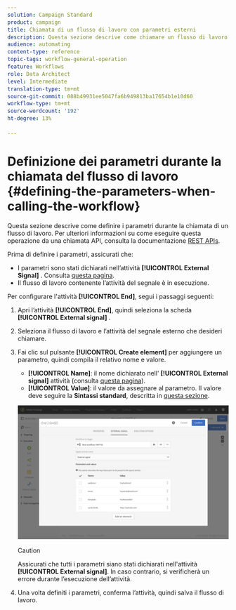 ```yaml
---
solution: Campaign Standard
product: campaign
title: Chiamata di un flusso di lavoro con parametri esterni
description: Questa sezione descrive come chiamare un flusso di lavoro con parametri esterni.
audience: automating
content-type: reference
topic-tags: workflow-general-operation
feature: Workflows
role: Data Architect
level: Intermediate
translation-type: tm+mt
source-git-commit: 088b49931ee5047fa6b949813ba17654b1e10d60
workflow-type: tm+mt
source-wordcount: '192'
ht-degree: 13%

---
```



# Definizione dei parametri durante la chiamata del flusso di lavoro {#defining-the-parameters-when-calling-the-workflow}

Questa sezione descrive come definire i parametri durante la chiamata di un flusso di lavoro. Per ulteriori informazioni su come eseguire questa operazione da una chiamata API, consulta la documentazione [REST APIs](../../api/using/triggering-a-signal-activity.md).

Prima di definire i parametri, assicurati che:

* I parametri sono stati dichiarati nell’attività **[!UICONTROL External Signal]** . Consulta [questa pagina](../../automating/using/declaring-parameters-external-signal.md).
* Il flusso di lavoro contenente l’attività del segnale è in esecuzione.

Per configurare l&#39;attività **[!UICONTROL End]**, segui i passaggi seguenti:

1. Apri l’attività **[!UICONTROL End]**, quindi seleziona la scheda **[!UICONTROL External signal]** .
1. Seleziona il flusso di lavoro e l’attività del segnale esterno che desideri chiamare.
1. Fai clic sul pulsante **[!UICONTROL Create element]** per aggiungere un parametro, quindi compila il relativo nome e valore.

   * **[!UICONTROL Name]**: il nome dichiarato nell’ **[!UICONTROL External signal]** attività (consulta  [questa pagina](../../automating/using/declaring-parameters-external-signal.md)).
   * **[!UICONTROL Value]**: il valore da assegnare al parametro. Il valore deve seguire la **Sintassi standard**, descritta in [questa sezione](../../automating/using/advanced-expression-editing.md#standard-syntax).

   ![](assets/extsignal_definingparameters_2.png)

   >[!CAUTION]
   >
   >Assicurati che tutti i parametri siano stati dichiarati nell&#39;attività **[!UICONTROL External signal]**. In caso contrario, si verificherà un errore durante l’esecuzione dell’attività.

1. Una volta definiti i parametri, conferma l’attività, quindi salva il flusso di lavoro.
